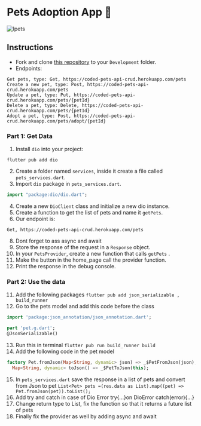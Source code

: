 # Pets Adoption App 🦄

![Ipets](https://user-images.githubusercontent.com/84308096/167295237-ac5ea80c-cb66-4975-9a93-c844dbfc6b37.png)

## Instructions

- Fork and clone [this repository](https://github.com/JoinCODED/Task-Flutter-Get-AdoptApp-Button) to your `Development` folder.
- Endpoints:

```
Get pets, type: Get, https://coded-pets-api-crud.herokuapp.com/pets
Create a new pet, type: Post, https://coded-pets-api-crud.herokuapp.com/pets
Update a pet, type: Put, https://coded-pets-api-crud.herokuapp.com/pets/{petId}
Delete a pet, type: Delete, https://coded-pets-api-crud.herokuapp.com/pets/{petId}
Adopt a pet, type: Post, https://coded-pets-api-crud.herokuapp.com/pets/adopt/{petId}
```

### Part 1: Get Data

1. Install `dio` into your project:

```shell
flutter pub add dio
```

2. Create a folder named `services`, inside it create a file called `pets_services.dart`.
3. Import `dio` package in `pets_services.dart`.

```dart
import "package:dio/dio.dart";
```

4. Create a new `DioClient` class and initialize a new dio instance.
6. Create a function to get the list of pets and name it `getPets`.
7. Our endpoint is:

```
Get, https://coded-pets-api-crud.herokuapp.com/pets
```
8. Dont forget to ass async and await
9. Store the response of the request in a `Response` object.
10. In your `PetsProvider`, create a new function that calls `getPets` .
11. Make the button in the home_page call the provider function.
12. Print the response in the debug console. 


### Part 2: Use the data

11. Add the following packages `flutter pub add json_serializable , build_runner`
12. Go to the pets model and add this code before the class
``` dart 
import 'package:json_annotation/json_annotation.dart';

part 'pet.g.dart';
@JsonSerializable()
```
13. Run this in terminal `flutter pub run build_runner build`
14. Add the following code in the pet model
```dart 
factory Pet.fromJson(Map<String, dynamic> json) => _$PetFromJson(json);
  Map<String, dynamic> toJson() => _$PetToJson(this);
```

15. In `pets_services.dart` save the response in a list of pets and convert from Json to pet `List<Pet> pets =(res.data as List).map((pet) => Pet.fromJson(pet)).toList();`
16. Add try and catch in case of Dio Error try{...}on DioError catch(error){...}
17. Change return type to List<Pet>, fix the function so that it returns a future list of pets
18. Finally fix the provider as well by adding async and await
  